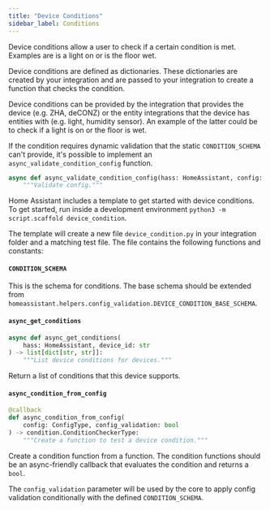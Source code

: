 ```yaml
---
title: "Device Conditions"
sidebar_label: Conditions
---
```


Device conditions allow a user to check if a certain condition is met. Examples are is a light on or is the floor wet.

Device conditions are defined as dictionaries. These dictionaries are created by your integration and are passed to your integration to create a function that checks the condition.

Device conditions can be provided by the integration that provides the device (e.g. ZHA, deCONZ) or the entity integrations that the device has entities with (e.g. light, humidity sensor).
An example of the latter could be to check if a light is on or the floor is wet.

If the condition requires dynamic validation that the static `CONDITION_SCHEMA` can't provide, it's possible to implement an `async_validate_condition_config` function.

```py
async def async_validate_condition_config(hass: HomeAssistant, config: ConfigType) -> ConfigType:
    """Validate config."""
```

Home Assistant includes a template to get started with device conditions. To get started, run inside a development environment `python3 -m script.scaffold device_condition`.

The template will create a new file `device_condition.py` in your integration folder and a matching test file. The file contains the following functions and constants:

#### `CONDITION_SCHEMA`

This is the schema for conditions. The base schema should be extended from `homeassistant.helpers.config_validation.DEVICE_CONDITION_BASE_SCHEMA`.

#### `async_get_conditions`

```py
async def async_get_conditions(
    hass: HomeAssistant, device_id: str
) -> list[dict[str, str]]:
    """List device conditions for devices."""
```

Return a list of conditions that this device supports.

#### `async_condition_from_config`

```py
@callback
def async_condition_from_config(
    config: ConfigType, config_validation: bool
) -> condition.ConditionCheckerType:
    """Create a function to test a device condition."""
```

Create a condition function from a function. The condition functions should be an async-friendly callback that evaluates the condition and returns a `bool`.

The `config_validation` parameter will be used by the core to apply config validation conditionally with the defined `CONDITION_SCHEMA`.
